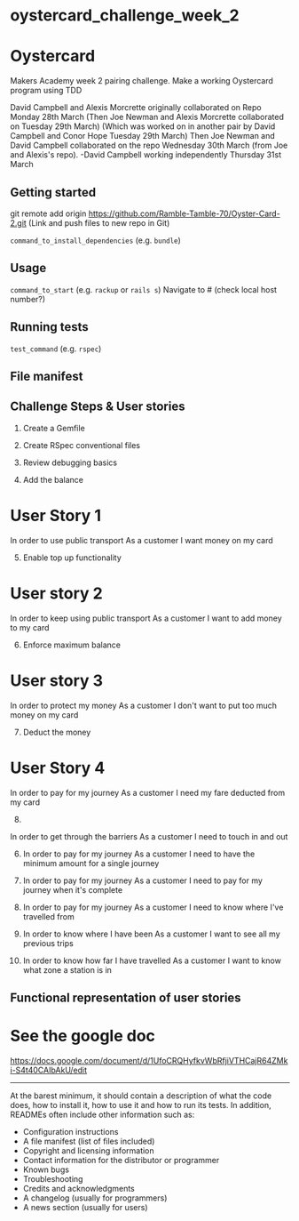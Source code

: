 # oystercard_challenge_week_2

# Oystercard

Makers Academy week 2 pairing challenge.
Make a working Oystercard program using TDD

David Campbell and Alexis Morcrette originally collaborated on Repo Monday 28th March
(Then Joe Newman and Alexis Morcrette collaborated on Tuesday 29th March)
(Which was worked on in another pair by David Campbell and Conor Hope Tuesday 29th March)
Then Joe Newman and David Campbell collaborated on the repo Wednesday 30th March (from Joe and Alexis's repo).
-David Campbell working independently Thursday 31st March

## Getting started

git remote add origin https://github.com/Ramble-Tamble-70/Oyster-Card-2.git
(Link and push files to new repo in Git)


`command_to_install_dependencies` (e.g. `bundle`)

## Usage

`command_to_start` (e.g. `rackup` or `rails s`)
Navigate to # (check local host number?)

## Running tests

`test_command` (e.g. `rspec`)

## File manifest

## Challenge Steps & User stories

1. Create a Gemfile
2. Create RSpec conventional files
3. Review debugging basics

4. Add the balance
# User Story 1
In order to use public transport
As a customer
I want money on my card

5. Enable top up functionality
# User story 2
In order to keep using public transport
As a customer
I want to add money to my card

6. Enforce maximum balance
# User story 3
In order to protect my money
As a customer
I don't want to put too much money on my card

7. Deduct the money
# User Story 4
In order to pay for my journey
As a customer
I need my fare deducted from my card

8. 
In order to get through the barriers
As a customer
I need to touch in and out

6. In order to pay for my journey
As a customer
I need to have the minimum amount for a single journey

7. In order to pay for my journey
As a customer
I need to pay for my journey when it's complete

8. In order to pay for my journey
As a customer
I need to know where I've travelled from

9. In order to know where I have been
As a customer
I want to see all my previous trips

10. In order to know how far I have travelled
As a customer
I want to know what zone a station is in

## Functional representation of user stories

 # See the google doc 
https://docs.google.com/document/d/1UfoCRQHyfkvWbRfjiVTHCajR64ZMki-S4t40CAIbAkU/edit

----------------------------------------------

At the barest minimum, it should contain a description of what the code does, how to install it, how to use it and how to run its tests. In addition, READMEs often include other information such as:

- Configuration instructions
- A file manifest (list of files included)
- Copyright and licensing information
- Contact information for the distributor or programmer
- Known bugs
- Troubleshooting
- Credits and acknowledgments
- A changelog (usually for programmers)
- A news section (usually for users)

